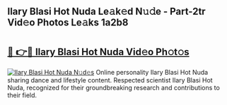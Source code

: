 ## Ilary Blasi Hot Nuda Le𝚊k𝚎d N𝚞𝚍e - Part-2tr Vid𝚎o Photos Le𝚊ks 1a2b8

# <h2><a href="http://fbdj433.evod.top/?m=Ilary+Blasi+Hot+Nuda">🔗 👉🔴 Ilary Blasi Hot Nuda Vid𝚎o Ph𝚘t𝚘s</a></h2>

[![Ilary Blasi Hot Nuda N𝚞d𝚎s](https://i.imgur.com/8V9OHl7.gif)](http://fbdj433.evod.top/?m=Ilary+Blasi+Hot+Nuda)
Online personality Ilary Blasi Hot Nuda sharing dance and lifestyle content. Respected scientist Ilary Blasi Hot Nuda, recognized for their groundbreaking research and contributions to their field. 
